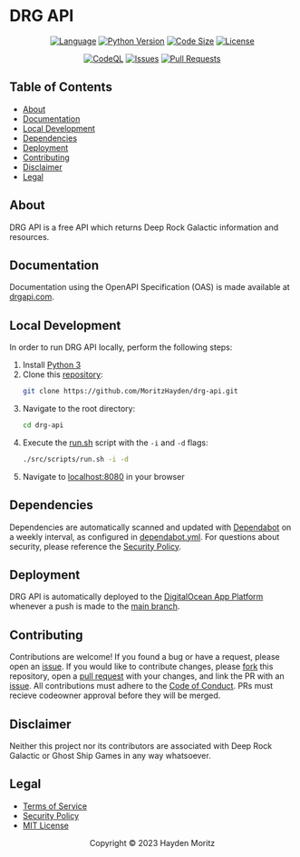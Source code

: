 # DRG API

<div align="center">

  [![Language](https://img.shields.io/badge/language-python-yellow.svg)](https://www.python.org)
  [![Python Version](https://img.shields.io/github/pipenv/locked/python-version/MoritzHayden/drg-api/main/src?label=python&color=orange)](./src/Pipfile)
  [![Code Size](https://img.shields.io/github/languages/code-size/MoritzHayden/drg-api?color=green)](https://drgapi.com/)
  [![License](https://img.shields.io/github/license/MoritzHayden/drg-api?color=darkred)](./LICENSE)

  [![CodeQL](https://github.com/MoritzHayden/drg-api/actions/workflows/codeql.yml/badge.svg?branch=main)](https://github.com/MoritzHayden/drg-api/actions/workflows/codeql.yml)
  [![Issues](https://img.shields.io/github/issues/MoritzHayden/drg-api?color=informational)](https://github.com/MoritzHayden/drg-api/issues)
  [![Pull Requests](https://img.shields.io/github/issues-pr/MoritzHayden/drg-api?color=informational)](https://github.com/MoritzHayden/drg-api/pulls)

</div>

## Table of Contents

- [About](#about)
- [Documentation](#documentation)
- [Local Development](#local-development)
- [Dependencies](#dependencies)
- [Deployment](#deployment)
- [Contributing](#contributing)
- [Disclaimer](#disclaimer)
- [Legal](#legal)

## About

DRG API is a free API which returns Deep Rock Galactic information and resources.

## Documentation

Documentation using the OpenAPI Specification (OAS) is made available at [drgapi.com](https://drgapi.com/).

## Local Development

In order to run DRG API locally, perform the following steps:

1. Install [Python 3](https://www.python.org/)
2. Clone this [repository](https://github.com/MoritzHayden/drg-api):
   ```bash
   git clone https://github.com/MoritzHayden/drg-api.git
   ```
3. Navigate to the root directory:
   ```bash
   cd drg-api
   ```
4. Execute the [run.sh](./src/scripts/run.sh) script with the `-i` and `-d` flags:
   ```bash
   ./src/scripts/run.sh -i -d
   ```
4. Navigate to [localhost:8080](http://localhost:8080/) in your browser

## Dependencies

Dependencies are automatically scanned and updated with [Dependabot](https://docs.github.com/en/code-security/dependabot/dependabot-version-updates) on a weekly interval, as configured in [dependabot.yml](./.github/dependabot.yml). For questions about security, please reference the [Security Policy](./docs/SECURITY.md).

## Deployment

DRG API is automatically deployed to the [DigitalOcean App Platform](https://www.digitalocean.com/products/app-platform) whenever a push is made to the [main branch](https://github.com/MoritzHayden/drg-api/tree/main).

## Contributing

Contributions are welcome! If you found a bug or have a request, please open an [issue](https://github.com/MoritzHayden/drg-api/issues). If you would like to contribute changes, please [fork](https://github.com/MoritzHayden/drg-api/fork) this repository, open a [pull request](https://github.com/MoritzHayden/drg-api/pulls) with your changes, and link the PR with an [issue](https://github.com/MoritzHayden/drg-api/issues). All contributions must adhere to the [Code of Conduct](./docs/CODE-OF-CONDUCT.md). PRs must recieve codeowner approval before they will be merged.

## Disclaimer

Neither this project nor its contributors are associated with Deep Rock Galactic or Ghost Ship Games in any way whatsoever.

## Legal

- [Terms of Service](./docs/TERMS-OF-SERVICE.md)
- [Security Policy](./docs/SECURITY.md)
- [MIT License](./LICENSE)

<div align="center">

  <p>Copyright &copy; 2023 Hayden Moritz</p>

</div>
